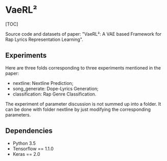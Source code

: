 # VaeRL²

[TOC]

Source code and datasets of paper: "VaeRL²: A VAE based Framework for Rap Lyrics Representation Learning".

## Experiments

Here are three folds corresponding to three experiments mentioned in the paper:
- nextline: Nextline Prediction;
- song_generate: Dope-Lyrics Generation;
- classification: Rap Genre Classification.

The experiment of parameter discussion is not summed up into a folder. It can be done with folder nextline by just modifying the corresponding parameters.

## Dependencies

- Python 3.5
- Tensorflow == 1.1.0
- Keras == 2.0
